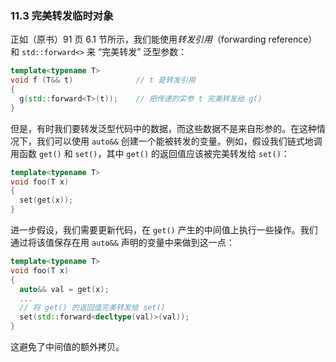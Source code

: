 ### 11.3    完美转发临时对象

正如（原书）91 页 6.1 节所示，我们能使用*转发引用*（forwarding reference）和 `std::forward<>` 来 “完美转发” 泛型参数：

```c++
template<typename T>
void f (T&& t)				// t 是转发引用
{
  g(std::forward<T>(t));	// 把传递的实参 t 完美转发给 g()
}
```

但是，有时我们要转发泛型代码中的数据，而这些数据不是来自形参的。在这种情况下，我们可以使用 `auto&&` 创建一个能被转发的变量。例如，假设我们链式地调用函数 `get()` 和 `set()`，其中 `get()` 的返回值应该被完美转发给 `set()`：

```c++
template<typename T>
void foo(T x)
{
  set(get(x));
}
```

进一步假设，我们需要更新代码，在 `get()` 产生的中间值上执行一些操作。我们通过将该值保存在用 `auto&&` 声明的变量中来做到这一点：

```c++
template<typename T>
void foo(T x)
{
  auto&& val = get(x);
  ...
  // 将 get() 的返回值完美转发给 set()
  set(std::forward<decltype(val)>(val));
}
```

这避免了中间值的额外拷贝。
